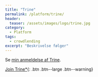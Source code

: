 ```yaml
---
title: "Trine"
permalink: /platform/trine/
header:
  teaser: /assets/images/logo/trine.jpg
category:
  - Platform
tags:
  - crowdlending
excerpt: "Beskrivelse følger"
---
```


Se [min anmeldelse af Trine](/trine-anmeldelse/).

[Join Trine*](/go/trine/){: .btn .btn--large .btn--warning}
